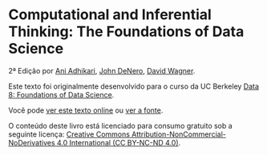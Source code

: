 # Computational and Inferential Thinking: The Foundations of Data Science

2ª Edição por [Ani Adhikari](http://statistics.berkeley.edu/people/ani-adhikari), [John DeNero](http://denero.org), [David Wagner](https://www.cs.berkeley.edu/~daw/).

Este texto foi originalmente desenvolvido para o curso da UC Berkeley [Data 8: Foundations of Data Science][data8].

Você pode [ver este texto online][ghpages] ou [ver a fonte][source].

[data8]: http://data8.org/
[ghpages]: https://inferentialthinking.com
[source]: https://github.com/data-8/textbook

O conteúdo deste livro está licenciado para consumo gratuito sob a seguinte licença:
[Creative Commons Attribution-NonCommercial-NoDerivatives 4.0 International (CC BY-NC-ND 4.0)](https://creativecommons.org/licenses/by-nc-nd/4.0/).
